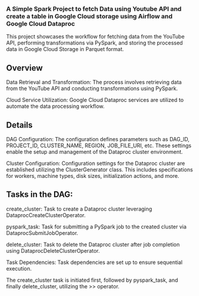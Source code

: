 ### A Simple Spark Project to fetch Data using Youtube API and create a table in Google Cloud storage using Airflow and Google Cloud Dataproc

This project showcases the workflow for fetching data from the YouTube API, performing transformations via PySpark, and storing the processed data in Google Cloud Storage in Parquet format.

## Overview
Data Retrieval and Transformation: The process involves retrieving data from the YouTube API and conducting transformations using PySpark.

Cloud Service Utilization: Google Cloud Dataproc services are utilized to automate the data processing workflow.

## Details
DAG Configuration: The configuration defines parameters such as DAG_ID, PROJECT_ID, CLUSTER_NAME, REGION, JOB_FILE_URI, etc. These settings enable the setup and management of the Dataproc cluster environment.

Cluster Configuration: Configuration settings for the Dataproc cluster are established utilizing the ClusterGenerator class. This includes specifications for workers, machine types, disk sizes, initialization actions, and more.

## Tasks in the DAG:

create_cluster: Task to create a Dataproc cluster leveraging DataprocCreateClusterOperator.

pyspark_task: Task for submitting a PySpark job to the created cluster via DataprocSubmitJobOperator.

delete_cluster: Task to delete the Dataproc cluster after job completion using DataprocDeleteClusterOperator.

Task Dependencies: Task dependencies are set up to ensure sequential execution. 

The create_cluster task is initiated first, followed by pyspark_task, and finally delete_cluster, utilizing the >> operator.
